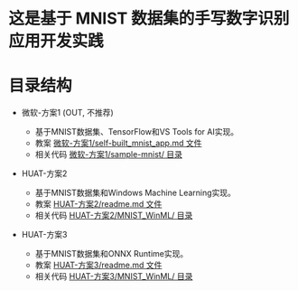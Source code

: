 # 这是基于 MNIST 数据集的手写数字识别应用开发实践

# 目录结构

- 微软-方案1 (OUT, 不推荐)

    - 基于MNIST数据集、TensorFlow和VS Tools for AI实现。
    - 教案 [微软-方案1/self-built_mnist_app.md 文件](./微软-方案1/self-built_mnist_app.md)
    - 相关代码 [微软-方案1/sample-mnist/ 目录](./微软-方案1/sample-mnist/)
	
- HUAT-方案2

    - 基于MNIST数据集和Windows Machine Learning实现。
	- 教案 [HUAT-方案2/readme.md 文件](./HUAT-方案2/readme.md)
	-  相关代码 [HUAT-方案2/MNIST_WinML/ 目录](./HUAT-方案2/MNIST_WinML/)

- HUAT-方案3

    - 基于MNIST数据集和ONNX Runtime实现。
	- 教案 [HUAT-方案3/readme.md 文件](./HUAT-方案3/readme.md)
	-  相关代码 [HUAT-方案3/MNIST_WinML/ 目录](./HUAT-方案3/MNIST_OnnxRuntime/)